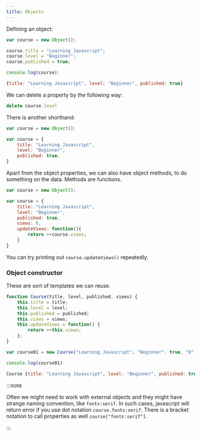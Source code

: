 ```yaml
---
title: Objects
---
```


Defining an object:
```js
var course = new Object();

course.title = "Learning Javascript";
course.level = "Beginner";
course.published = true;

console.log(course);

{title: "Learning Javascript", level: "Beginner", published: true}
```

We can delete a property by the following way:
```js
delete course.level
```
There is another shorthand:
```js
var course = new Object();

var course = {
    title: "Learning Javascript",
    level: "Beginner",
    published: true,
}
```

Apart from the object properties, we can also have object methods, to do
something on the data. Methods are functions.
```js
var course = new Object();

var course = {
    title: "Learning Javascript",
    level: "Beginner",
    published: true,
    views: 0,
    updateViews: function(){
        return ++course.views;
    }
}
```

You can try printing out `course.updateViews()` repeatedly.

### Object constructor

These are sort of templates we can reuse.
```js
function Course(title, level, published, views) {
    this.title = title;
    this.level = level;
    this.published = published;
    this.views = views;
    this.updateViews = function() {
        return ++this.views;
    };
}

var course01 = new Course("Learning Javascript", "Beginner", true, "0");

console.log(course01)

Course {title: "Learning Javascript", level: "Beginner", published: true, views: "0", updateViews: function}
```

:::note

Often we might need to work with external objects and they might have strange
naming convention, like `fonts:serif`. In such cases, javascript will return
error if you use dot notation `course.fonts:serif`. There is a bracket notation
to call properties as well `course["fonts:serif"]`.

:::
